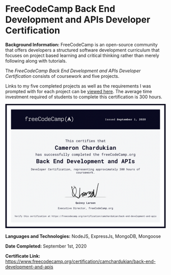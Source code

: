 # FreeCodeCamp Back End Development and APIs Developer Certification

**Background Information:**
FreeCodeCamp is an open-source community that offers developers a structured software development curriculum that focuses on project based learning and critical thinking rather than merely following along with tutorials.

The _FreeCodeCamp Back End Development and APIs Developer Certification_ consists of coursework and five projects.

Links to my five completed projects as well as the requirements I was prompted with for each project can be [viewed here](https://www.freecodecamp.org/certification/camchardukian/back-end-development-and-apis). The average time investment required of students to complete this certification is 300 hours.

![](images/Back-End-Development-&-APIs.png)

**Languages and Technologies:** NodeJS, ExpressJs, MongoDB, Mongoose

**Date Completed:** September 1st, 2020

**Certificate Link:** https://www.freecodecamp.org/certification/camchardukian/back-end-development-and-apis
